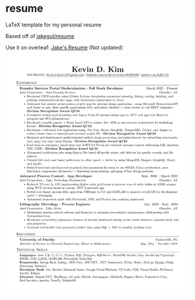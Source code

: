 # resume

LaTeX template for my personal resume

Based off of [jakegut/resume](https://github.com/jakegut/resume/)

Use it on overleaf: [Jake's Resume](https://www.overleaf.com/latex/templates/jakes-resume/syzfjbzwjncs) (Not updated)

![Resume Preview](resume.png)
